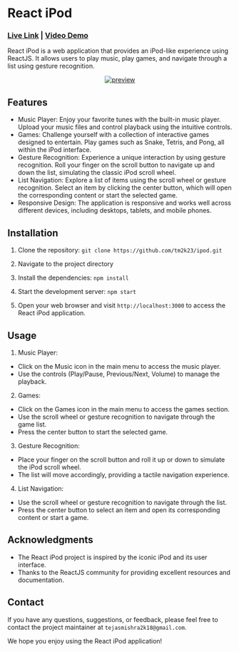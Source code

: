 # React iPod 
### [Live Link](https://react-ipod.netlify.app/)  | [Video Demo](https://drive.google.com/file/d/1U7dI7dsflPd_dbF_GswhbdQqYPrR91-l/view?usp=share_link)

React iPod is a web application that provides an iPod-like experience using ReactJS. It allows users to play music, play games, and navigate through a list using gesture recognition.
<p align="center">
  <a href="https://react-ipod.netlify.app/">
    <img src="preview.gif" alt="preview">
  </a>
</p>

## Features

- Music Player: Enjoy your favorite tunes with the built-in music player. Upload your music files and control playback using the intuitive controls.
- Games: Challenge yourself with a collection of interactive games designed to entertain. Play games such as Snake, Tetris, and Pong, all within the iPod interface.
- Gesture Recognition: Experience a unique interaction by using gesture recognition. Roll your finger on the scroll button to navigate up and down the list, simulating the classic iPod scroll wheel.
- List Navigation: Explore a list of items using the scroll wheel or gesture recognition. Select an item by clicking the center button, which will open the corresponding content or start the selected game.
- Responsive Design: The application is responsive and works well across different devices, including desktops, tablets, and mobile phones.

## Installation

1. Clone the repository:
    ```git clone https://github.com/tm2k23/ipod.git```

2. Navigate to the project directory
3. Install the dependencies: ```npm install```
4. Start the development server: ```npm start```
5. Open your web browser and visit `http://localhost:3000` to access the React iPod application.

## Usage

1. Music Player:
- Click on the Music icon in the main menu to access the music player.
- Use the controls (Play/Pause, Previous/Next, Volume) to manage the playback.

2. Games:
- Click on the Games icon in the main menu to access the games section.
- Use the scroll wheel or gesture recognition to navigate through the game list.
- Press the center button to start the selected game.

3. Gesture Recognition:
- Place your finger on the scroll button and roll it up or down to simulate the iPod scroll wheel.
- The list will move accordingly, providing a tactile navigation experience.

4. List Navigation:
- Use the scroll wheel or gesture recognition to navigate through the list.
- Press the center button to select an item and open its corresponding content or start a game.

## Acknowledgments

- The React iPod project is inspired by the iconic iPod and its user interface.
- Thanks to the ReactJS community for providing excellent resources and documentation.

## Contact

If you have any questions, suggestions, or feedback, please feel free to contact the project maintainer at `tejasmishra2k18@gmail.com`.

We hope you enjoy using the React iPod application!



